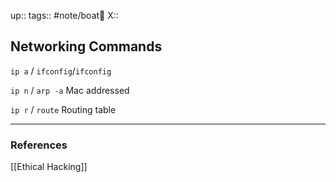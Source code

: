 up::
tags:: #note/boat🚤 
X:: 

## Networking Commands

`ip a` / `ifconfig`/`ifconfig`

`ip n` / `arp -a` Mac addressed

`ip r` / `route` Routing table 


---

### References

[[Ethical Hacking]]